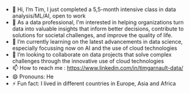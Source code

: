 - 👋 Hi, I’m Tim, I just completed a 5,5-month intensive class in data analysis/ML/AI, open to work
- 👀 As a data professional, I'm interested in helping organizations turn data into valuable insights that inform better decisions, contribute to solutions for societal challenges, and improve the quality of life.
- 🌱 I’m currently learning on the latest advancements in data science, especially focussing now on AI and the use of cloud technologies
- 💞️ I’m looking to collaborate on data projects that solve complex challenges through the innovative use of cloud technologies
- 📫 How to reach me : https://www.linkedin.com/in/timgarnault-data/
- 😄 Pronouns: He
- ⚡ Fun fact: I lived in different countries in Europe, Asia and Africa

<!---
TimGarnault/TimGarnault is a ✨ special ✨ repository because its `README.md` (this file) appears on your GitHub profile.
You can click the Preview link to take a look at your changes.
--->
